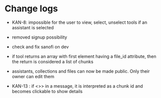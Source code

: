 # Change logs

* KAN-8: impossible for the user to view, select, unselect tools if an assistant is selected

* removed signup possibility

* check and fix sanofi on dev

* if tool returns an array with first element having a file_id attribute, then the return is considered a list of chunks

* assistants, collections and files can now be made public. Only their owner can edit them

* KAN-13 : if <<id>>> in a message, it is interpreted as a chunk id and becomes clickable to show details

